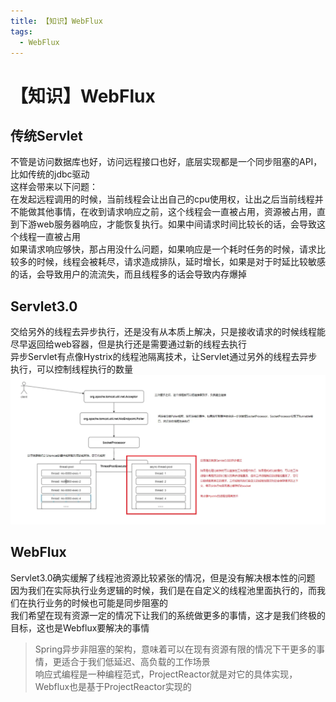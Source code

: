 ```yaml
---
title: 【知识】WebFlux
tags:
  - WebFlux
---
```

# 【知识】WebFlux
## 传统Servlet
不管是访问数据库也好，访问远程接口也好，底层实现都是一个同步阻塞的API，比如传统的jdbc驱动  
这样会带来以下问题：  
在发起远程调用的时候，当前线程会让出自己的cpu使用权，让出之后当前线程并不能做其他事情，在收到请求响应之前，这个线程会一直被占用，资源被占用，直到下游web服务器响应，才能恢复执行。如果中间请求时间比较长的话，会导致这个线程一直被占用  
如果请求响应够快，那占用没什么问题，如果响应是一个耗时任务的时候，请求比较多的时候，线程会被耗尽，请求造成排队，延时增长，如果是对于时延比较敏感的话，会导致用户的流流失，而且线程多的话会导致内存爆掉  
## Servlet3.0
交给另外的线程去异步执行，还是没有从本质上解决，只是接收请求的时候线程能尽早返回给web容器，但是执行还是需要通过新的线程去执行  
异步Servlet有点像Hystrix的线程池隔离技术，让Servlet通过另外的线程去异步执行，可以控制线程执行的数量  
![](./assets/java/servlet3.0.png)

## WebFlux
Servlet3.0确实缓解了线程池资源比较紧张的情况，但是没有解决根本性的问题  
因为我们在实际执行业务逻辑的时候，我们是在自定义的线程池里面执行的，而我们在执行业务的时候也可能是同步阻塞的  
我们希望在现有资源一定的情况下让我们的系统做更多的事情，这才是我们终极的目标，这也是Webflux要解决的事情  
> Spring异步非阻塞的架构，意味着可以在现有资源有限的情况下干更多的事情，更适合于我们低延迟、高负载的工作场景  
> 响应式编程是一种编程范式，ProjectReactor就是对它的具体实现，Webflux也是基于ProjectReactor实现的  
